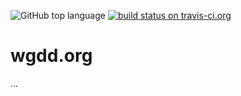 ![GitHub top language](https://img.shields.io/github/languages/top/dleidert/www.wgdd.org.svg)
[![build status on travis-ci.org](https://img.shields.io/travis/dleidert/www.wgdd.org/master.svg)][url.travisci]

[url.travisci]: https://travis-ci.org/dleidert/www.wgdd.org

# wgdd.org

...
